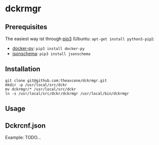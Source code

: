 # dckrmgr
## Prerequisites
The easiest way ist through [pip3](https://pypi.python.org/pypi/pip) (Ubuntu: `apt-get install python3-pip`):
* [docker-py](https://github.com/docker/docker-py): `pip3 install docker-py`
* [jsonschema](https://pypi.python.org/pypi/jsonschema): `pip3 install jsonschema`

## Installation
```
git clone git@github.com:theascone/dckrmgr.git
mkdir -p /usr/local/src/dckr
mv dckrmgr/* /usr/local/src/dckr
ln -s /usr/local/src/dckr/dckrmgr /usr/local/bin/dckrmgr
```

## Usage

## Dckrcnf.json
Example:
TODO...
